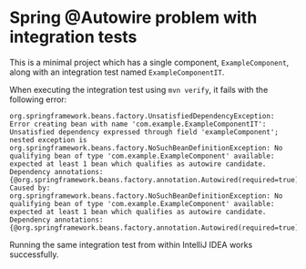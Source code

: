 Spring @Autowire problem with integration tests
===============================================

This is a minimal project which has a single component, `ExampleComponent`, along with an integration test named `ExampleComponentIT`.

When executing the integration test using `mvn verify`, it fails with the following error:

```
org.springframework.beans.factory.UnsatisfiedDependencyException: Error creating bean with name 'com.example.ExampleComponentIT': Unsatisfied dependency expressed through field 'exampleComponent'; nested exception is org.springframework.beans.factory.NoSuchBeanDefinitionException: No qualifying bean of type 'com.example.ExampleComponent' available: expected at least 1 bean which qualifies as autowire candidate. Dependency annotations: {@org.springframework.beans.factory.annotation.Autowired(required=true)}
Caused by: org.springframework.beans.factory.NoSuchBeanDefinitionException: No qualifying bean of type 'com.example.ExampleComponent' available: expected at least 1 bean which qualifies as autowire candidate. Dependency annotations: {@org.springframework.beans.factory.annotation.Autowired(required=true)}
```

Running the same integration test from within IntelliJ IDEA works successfully.